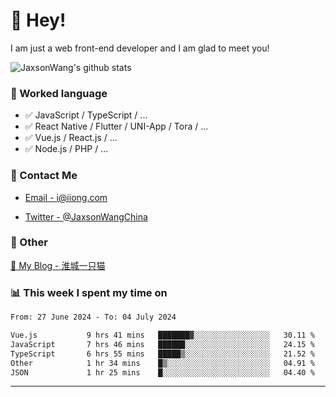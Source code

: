 # 👋 Hey!

I am just a web front-end developer and I am glad to meet you!

![JaxsonWang's github stats](https://github-readme-stats.vercel.app/api?username=JaxsonWang&&show_icons=true&&title_color=1abc9c&&icon_color=1abc9c)


### 📝 Worked language

- ✅ JavaScript / TypeScript / ...
- ✅ React Native / Flutter / UNI-App / Tora / ...
- ✅ Vue.js / React.js / ...
- ✅ Node.js / PHP / ...

### 📮 Contact Me

- [Email - i@iiong.com](mailto:i@iiong.com)

- [Twitter - @JaxsonWangChina](https://twitter.com/JaxsonWangChina)

### 🤪 Other

[📌 My Blog - 淮城一只猫](https://iiong.com)

### 📊 This week I spent my time on

<!--START_SECTION:waka-->

```txt
From: 27 June 2024 - To: 04 July 2024

Vue.js           9 hrs 41 mins   ███████▓░░░░░░░░░░░░░░░░░   30.11 %
JavaScript       7 hrs 46 mins   ██████░░░░░░░░░░░░░░░░░░░   24.15 %
TypeScript       6 hrs 55 mins   █████▒░░░░░░░░░░░░░░░░░░░   21.52 %
Other            1 hr 34 mins    █▒░░░░░░░░░░░░░░░░░░░░░░░   04.91 %
JSON             1 hr 25 mins    █░░░░░░░░░░░░░░░░░░░░░░░░   04.40 %
```

<!--END_SECTION:waka-->

---
